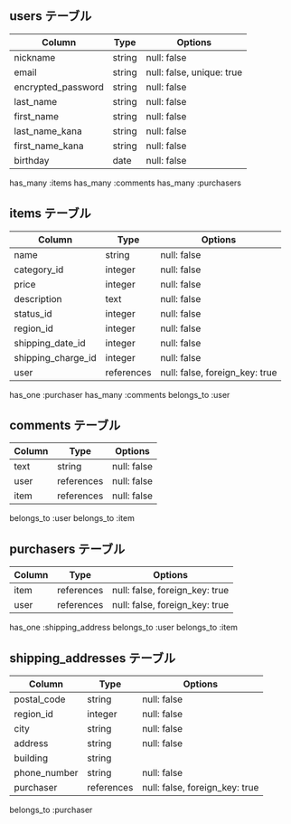 ## users テーブル

| Column             | Type   | Options                   |
| ------------------ | ------ | ------------------------- |
| nickname           | string | null: false               |
| email              | string | null: false, unique: true |
| encrypted_password | string | null: false               |
| last_name          | string | null: false               |
| first_name         | string | null: false               |
| last_name_kana     | string | null: false               |
| first_name_kana    | string | null: false               |
| birthday           | date   | null: false               |

has_many :items
has_many :comments
has_many :purchasers

## items テーブル

| Column             | Type       | Options                        |
| ------------------ | ---------- | ------------------------------ |
| name               | string     | null: false                    |
| category_id        | integer    | null: false                    |
| price              | integer    | null: false                    |
| description        | text       | null: false                    |
| status_id          | integer    | null: false                    |
| region_id          | integer    | null: false                    |
| shipping_date_id   | integer    | null: false                    |
| shipping_charge_id | integer    | null: false                    |
| user               | references | null: false, foreign_key: true |

has_one :purchaser
has_many :comments
belongs_to :user

## comments テーブル　

| Column | Type       | Options     |
| ------ | ---------- | ----------- |
| text   | string     | null: false |
| user   | references | null: false |
| item   | references | null: false |

belongs_to :user
belongs_to :item

## purchasers テーブル

| Column | Type       | Options                        |
| ------ | ---------- | ------------------------------ |
| item   | references | null: false, foreign_key: true |
| user   | references | null: false, foreign_key: true |

has_one :shipping_address
belongs_to :user
belongs_to :item

## shipping_addresses テーブル

| Column       | Type       | Options                        |
| ------------ | ---------- | ------------------------------ |
| postal_code  | string     | null: false                    |
| region_id    | integer    | null: false                    |
| city         | string     | null: false                    |
| address      | string     | null: false                    |
| building     | string     |                                |
| phone_number | string     | null: false                    |
| purchaser    | references | null: false, foreign_key: true |

belongs_to :purchaser
